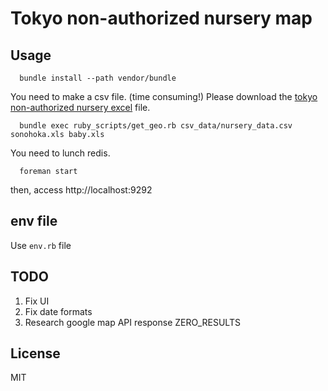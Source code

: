 # Tokyo non-authorized nursery map

## Usage

```
  bundle install --path vendor/bundle  
```

You need to make a csv file. (time consuming!)
Please download the [tokyo non-authorized nursery excel](http://www.fukushihoken.metro.tokyo.jp/kodomo/hoiku/ninkagai/babyichiran_koukai.html) file.

```
  bundle exec ruby_scripts/get_geo.rb csv_data/nursery_data.csv sonohoka.xls baby.xls 
```

You need to lunch redis.

```
  foreman start
```

then, access http://localhost:9292

## env file

Use `env.rb` file

## TODO

1. Fix UI
2. Fix date formats
3. Research google map API response ZERO_RESULTS

## License

MIT
